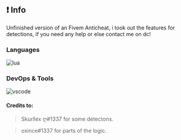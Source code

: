 ## ❗ Info
Unfinished version of an Fivem Anticheat, i took out the features for detections, if you need any help or else contact me on dc!

### Languages
![lua](https://custom-icon-badges.herokuapp.com/badge/lua-black.svg?logo=lua&logoColor=blue)

### DevOps & Tools
![vscode](https://img.shields.io/badge/vscode-black?style=flat-square&logo=visual-studio-code&logoColor=0078d7)

#### Credits to:
> Skurllex ღ#1337 for some detectons.

> oxince#1337 for parts of the logic.
